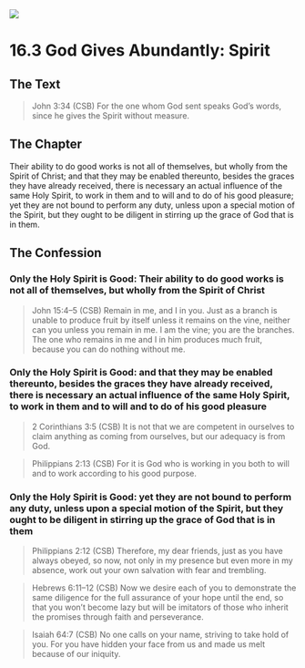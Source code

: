 <img class="intro-right" src="/images/art-1689.png">

# 16.3 God Gives Abundantly: Spirit

## The Text

>John 3:34 (CSB) For the one whom God sent speaks God’s words, since he gives the Spirit without measure.

## The Chapter

Their ability to do good works is not all of themselves, but wholly from the Spirit of Christ; and that they may be enabled thereunto, besides the graces they have already received, there is necessary an actual influence of the same Holy Spirit, to work in them and to will and to do of his good pleasure; yet they are not bound to perform any duty, unless upon a special motion of the Spirit, but they ought to be diligent in stirring up the grace of God that is in them.

## The Confession

### Only the Holy Spirit is Good: Their ability to do good works is not all of themselves, but wholly from the Spirit of Christ

>John 15:4–5 (CSB) Remain in me, and I in you. Just as a branch is unable to produce fruit by itself unless it remains on the vine, neither can you unless you remain in me. I am the vine; you are the branches. The one who remains in me and I in him produces much fruit, because you can do nothing without me.

### Only the Holy Spirit is Good: and that they may be enabled thereunto, besides the graces they have already received, there is necessary an actual influence of the same Holy Spirit, to work in them and to will and to do of his good pleasure

>2 Corinthians 3:5 (CSB) It is not that we are competent in ourselves to claim anything as coming from ourselves, but our adequacy is from God.

>Philippians 2:13 (CSB) For it is God who is working in you both to will and to work according to his good purpose.

### Only the Holy Spirit is Good: yet they are not bound to perform any duty, unless upon a special motion of the Spirit, but they ought to be diligent in stirring up the grace of God that is in them

>Philippians 2:12 (CSB) Therefore, my dear friends, just as you have always obeyed, so now, not only in my presence but even more in my absence, work out your own salvation with fear and trembling.

>Hebrews 6:11–12 (CSB) Now we desire each of you to demonstrate the same diligence for the full assurance of your hope until the end, so that you won’t become lazy but will be imitators of those who inherit the promises through faith and perseverance.

>Isaiah 64:7 (CSB) No one calls on your name, striving to take hold of you. For you have hidden your face from us and made us melt because of our iniquity.
